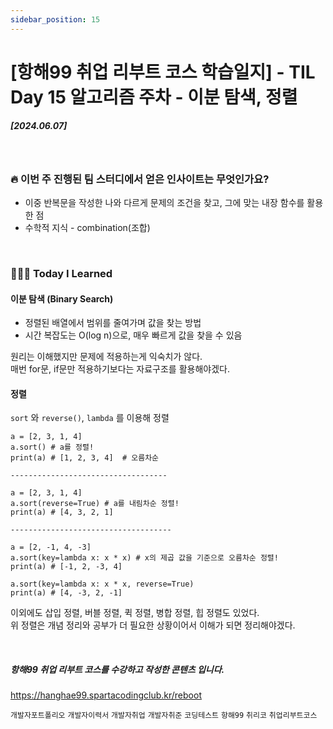 ```yaml
---
sidebar_position: 15
---
```


# [항해99 취업 리부트 코스 학습일지] - TIL Day 15 알고리즘 주차 - 이분 탐색, 정렬


##### [2024.06.07]


<br/>

### 🔥 이번 주 진행된 팀 스터디에서 얻은 인사이트는 무엇인가요?

- 이중 반복문을 작성한 나와 다르게 문제의 조건을 찾고, 그에 맞는 내장 함수를 활용한 점
- 수학적 지식 - combination(조합)

  

<br/>

### 👩🏻‍💻 Today I Learned

#### 이분 탐색 (Binary Search)
- 정렬된 배열에서 범위를 줄여가며 값을 찾는 방법
- 시간 복잡도는 O(log n)으로, 매우 빠르게 값을 찾을 수 있음

원리는 이해했지만 문제에 적용하는게 익숙치가 않다. <br/>
매번 for문, if문만 적용하기보다는 자료구조를 활용해야겠다. 
  
#### 정렬
```sort``` 와 ```reverse()```, ```lambda``` 를 이용해 정렬

```
a = [2, 3, 1, 4]
a.sort() # a를 정렬!
print(a) # [1, 2, 3, 4]  # 오름차순

-----------------------------------

a = [2, 3, 1, 4]
a.sort(reverse=True) # a를 내림차순 정렬!
print(a) # [4, 3, 2, 1]

------------------------------------

a = [2, -1, 4, -3]
a.sort(key=lambda x: x * x) # x의 제곱 값을 기준으로 오름차순 정렬!
print(a) # [-1, 2, -3, 4]

a.sort(key=lambda x: x * x, reverse=True) 
print(a) # [4, -3, 2, -1]

```
이외에도 삽입 정렬, 버블 정렬, 퀵 정렬, 병합 정렬, 힙 정렬도 있었다. <br/>
위 정렬은 개념 정리와 공부가 더 필요한 상황이어서 이해가 되면 정리해야겠다.<br/>





<br/>

##### 항해99 취업 리부트 코스를 수강하고 작성한 콘텐츠 입니다.
https://hanghae99.spartacodingclub.kr/reboot


```개발자포트폴리오``` ```개발자이력서``` ```개발자취업``` ```개발자취준``` ```코딩테스트``` ```항해99``` ```취리코``` ```취업리부트코스```




